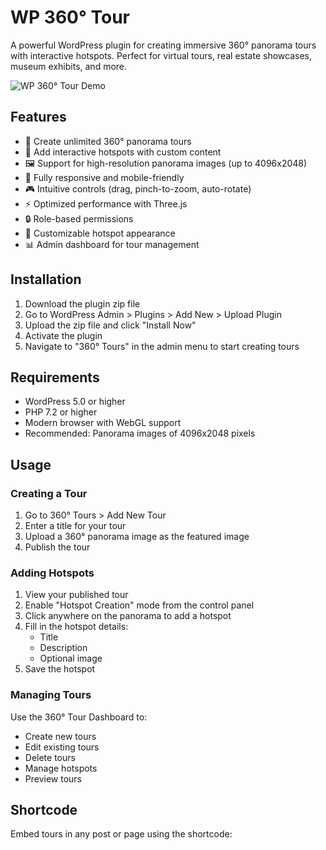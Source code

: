 # WP 360° Tour

A powerful WordPress plugin for creating immersive 360° panorama tours with interactive hotspots. Perfect for virtual tours, real estate showcases, museum exhibits, and more.

![WP 360° Tour Demo](demo.gif)

## Features

- 🌟 Create unlimited 360° panorama tours
- 🎯 Add interactive hotspots with custom content
- 🖼️ Support for high-resolution panorama images (up to 4096x2048)
- 📱 Fully responsive and mobile-friendly
- 🎮 Intuitive controls (drag, pinch-to-zoom, auto-rotate)
- ⚡ Optimized performance with Three.js
- 🔒 Role-based permissions
- 🎨 Customizable hotspot appearance
- 📊 Admin dashboard for tour management

## Installation

1. Download the plugin zip file
2. Go to WordPress Admin > Plugins > Add New > Upload Plugin
3. Upload the zip file and click "Install Now"
4. Activate the plugin
5. Navigate to "360° Tours" in the admin menu to start creating tours

## Requirements

- WordPress 5.0 or higher
- PHP 7.2 or higher
- Modern browser with WebGL support
- Recommended: Panorama images of 4096x2048 pixels

## Usage

### Creating a Tour

1. Go to 360° Tours > Add New Tour
2. Enter a title for your tour
3. Upload a 360° panorama image as the featured image
4. Publish the tour

### Adding Hotspots

1. View your published tour
2. Enable "Hotspot Creation" mode from the control panel
3. Click anywhere on the panorama to add a hotspot
4. Fill in the hotspot details:
   - Title
   - Description
   - Optional image
5. Save the hotspot

### Managing Tours

Use the 360° Tour Dashboard to:
- Create new tours
- Edit existing tours
- Delete tours
- Manage hotspots
- Preview tours

## Shortcode

Embed tours in any post or page using the shortcode: 